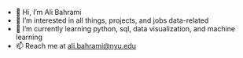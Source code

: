 - 👋 Hi, I’m Ali Bahrami
- 👀 I’m interested in all things, projects, and jobs data-related
- 🌱 I’m currently learning python, sql, data visualization, and machine learning
- 📫 Reach me at ali.bahrami@nyu.edu
